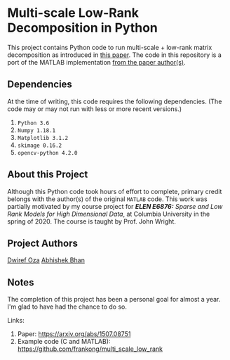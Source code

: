 # Multi-scale Low-Rank Decomposition in Python

This project contains Python code to run multi-scale + low-rank matrix decomposition as introduced in [this paper](https://arxiv.org/abs/1507.08751). The code in this repository is a port of the MATLAB implementation [from the paper author(s)](https://github.com/frankong/multi_scale_low_rank/tree/master/matlab). 

## Dependencies
At the time of writing, this code requires the following dependencies. (The code may or may not run with less or more recent versions.)

1. ```Python 3.6```
2. ```Numpy 1.18.1```
3. ```Matplotlib 3.1.2```
4. ```skimage 0.16.2```
5. ```opencv-python 4.2.0```

## About this Project

Although this Python code took hours of effort to complete, primary credit belongs with the author(s) of the original ```MATLAB``` code. This work was partially motivated by my course project for ***ELEN E6876:** Sparse and Low Rank Models for High Dimensional Data*, at Columbia University in the spring of 2020. The course is taught by Prof. John Wright. 

## Project Authors
[Dwiref Oza](https://github.com/mythrandire)
[Abhishek Bhan](https://github.com/abhi-bhan13)

## Notes
The completion of this project has been a personal goal for almost a year. I'm glad to have had the chance to do so. 

Links:
1. Paper: https://arxiv.org/abs/1507.08751
2. Example code (C and MATLAB): https://github.com/frankong/multi_scale_low_rank
